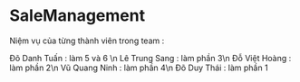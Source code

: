 # SaleManagement

Niệm vụ của từng thành viên trong team : 

Đõ Danh Tuấn : làm 5 và 6 \n
Lê Trung Sang : làm phần 3\n
Đỗ Việt Hoàng : làm phần 2\n
Vũ Quang Ninh : làm phần 4\n
Đõ Duy Thái : làm phần 1

